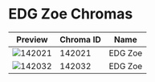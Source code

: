 # EDG Zoe Chromas



| Preview | Chroma ID | Name |
|---------|-----------|------|
| ![142021](https://raw.communitydragon.org/latest/plugins/rcp-be-lol-game-data/global/default/v1/champion-chroma-images/142/142021.png) | 142021 | EDG Zoe |
| ![142032](https://raw.communitydragon.org/latest/plugins/rcp-be-lol-game-data/global/default/v1/champion-chroma-images/142/142032.png) | 142032 | EDG Zoe |